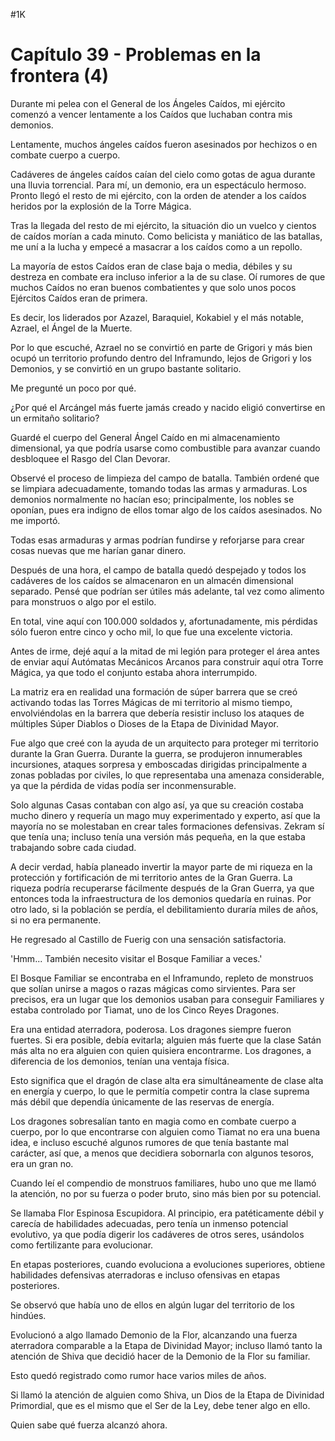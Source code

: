 
#1K 

# Capítulo 39 - Problemas en la frontera (4)


Durante mi pelea con el General de los Ángeles Caídos, mi ejército comenzó a vencer lentamente a los Caídos que luchaban contra mis demonios.

Lentamente, muchos ángeles caídos fueron asesinados por hechizos o en combate cuerpo a cuerpo.

Cadáveres de ángeles caídos caían del cielo como gotas de agua durante una lluvia torrencial. Para mí, un demonio, era un espectáculo hermoso. Pronto llegó el resto de mi ejército, con la orden de atender a los caídos heridos por la explosión de la Torre Mágica.

Tras la llegada del resto de mi ejército, la situación dio un vuelco y cientos de caídos morían a cada minuto. Como belicista y maniático de las batallas, me uní a la lucha y empecé a masacrar a los caídos como a un repollo.

La mayoría de estos Caídos eran de clase baja o media, débiles y su destreza en combate era incluso inferior a la de su clase. Oí rumores de que muchos Caídos no eran buenos combatientes y que solo unos pocos Ejércitos Caídos eran de primera.

Es decir, los liderados por Azazel, Baraquiel, Kokabiel y el más notable, Azrael, el Ángel de la Muerte.

Por lo que escuché, Azrael no se convirtió en parte de Grigori y más bien ocupó un territorio profundo dentro del Inframundo, lejos de Grigori y los Demonios, y se convirtió en un grupo bastante solitario.

Me pregunté un poco por qué.

¿Por qué el Arcángel más fuerte jamás creado y nacido eligió convertirse en un ermitaño solitario?

Guardé el cuerpo del General Ángel Caído en mi almacenamiento dimensional, ya que podría usarse como combustible para avanzar cuando desbloquee el Rasgo del Clan Devorar.

Observé el proceso de limpieza del campo de batalla. También ordené que se limpiara adecuadamente, tomando todas las armas y armaduras. Los demonios normalmente no hacían eso; principalmente, los nobles se oponían, pues era indigno de ellos tomar algo de los caídos asesinados. No me importó.

Todas esas armaduras y armas podrían fundirse y reforjarse para crear cosas nuevas que me harían ganar dinero.

Después de una hora, el campo de batalla quedó despejado y todos los cadáveres de los caídos se almacenaron en un almacén dimensional separado. Pensé que podrían ser útiles más adelante, tal vez como alimento para monstruos o algo por el estilo.

En total, vine aquí con 100.000 soldados y, afortunadamente, mis pérdidas sólo fueron entre cinco y ocho mil, lo que fue una excelente victoria.

Antes de irme, dejé aquí a la mitad de mi legión para proteger el área antes de enviar aquí Autómatas Mecánicos Arcanos para construir aquí otra Torre Mágica, ya que todo el conjunto estaba ahora interrumpido.

La matriz era en realidad una formación de súper barrera que se creó activando todas las Torres Mágicas de mi territorio al mismo tiempo, envolviéndolas en la barrera que debería resistir incluso los ataques de múltiples Súper Diablos o Dioses de la Etapa de Divinidad Mayor.

Fue algo que creé con la ayuda de un arquitecto para proteger mi territorio durante la Gran Guerra. Durante la guerra, se produjeron innumerables incursiones, ataques sorpresa y emboscadas dirigidas principalmente a zonas pobladas por civiles, lo que representaba una amenaza considerable, ya que la pérdida de vidas podía ser inconmensurable.

Solo algunas Casas contaban con algo así, ya que su creación costaba mucho dinero y requería un mago muy experimentado y experto, así que la mayoría no se molestaban en crear tales formaciones defensivas. Zekram sí que tenía una; incluso tenía una versión más pequeña, en la que estaba trabajando sobre cada ciudad.

A decir verdad, había planeado invertir la mayor parte de mi riqueza en la protección y fortificación de mi territorio antes de la Gran Guerra. La riqueza podría recuperarse fácilmente después de la Gran Guerra, ya que entonces toda la infraestructura de los demonios quedaría en ruinas. Por otro lado, si la población se perdía, el debilitamiento duraría miles de años, si no era permanente.

He regresado al Castillo de Fuerig con una sensación satisfactoria.

'Hmm... También necesito visitar el Bosque Familiar a veces.'

El Bosque Familiar se encontraba en el Inframundo, repleto de monstruos que solían unirse a magos o razas mágicas como sirvientes. Para ser precisos, era un lugar que los demonios usaban para conseguir Familiares y estaba controlado por Tiamat, uno de los Cinco Reyes Dragones.

Era una entidad aterradora, poderosa. Los dragones siempre fueron fuertes. Si era posible, debía evitarla; alguien más fuerte que la clase Satán más alta no era alguien con quien quisiera encontrarme. Los dragones, a diferencia de los demonios, tenían una ventaja física.

Esto significa que el dragón de clase alta era simultáneamente de clase alta en energía y cuerpo, lo que le permitía competir contra la clase suprema más débil que dependía únicamente de las reservas de energía.

Los dragones sobresalían tanto en magia como en combate cuerpo a cuerpo, por lo que encontrarse con alguien como Tiamat no era una buena idea, e incluso escuché algunos rumores de que tenía bastante mal carácter, así que, a menos que decidiera sobornarla con algunos tesoros, era un gran no.

Cuando leí el compendio de monstruos familiares, hubo uno que me llamó la atención, no por su fuerza o poder bruto, sino más bien por su potencial.

Se llamaba Flor Espinosa Escupidora. Al principio, era patéticamente débil y carecía de habilidades adecuadas, pero tenía un inmenso potencial evolutivo, ya que podía digerir los cadáveres de otros seres, usándolos como fertilizante para evolucionar.

En etapas posteriores, cuando evoluciona a evoluciones superiores, obtiene habilidades defensivas aterradoras e incluso ofensivas en etapas posteriores.

Se observó que había uno de ellos en algún lugar del territorio de los hindúes.

Evolucionó a algo llamado Demonio de la Flor, alcanzando una fuerza aterradora comparable a la Etapa de Divinidad Mayor; incluso llamó tanto la atención de Shiva que decidió hacer de la Demonio de la Flor su familiar.

Esto quedó registrado como rumor hace varios miles de años.

Si llamó la atención de alguien como Shiva, un Dios de la Etapa de Divinidad Primordial, que es el mismo que el Ser de la Ley, debe tener algo en ello.

Quien sabe qué fuerza alcanzó ahora.